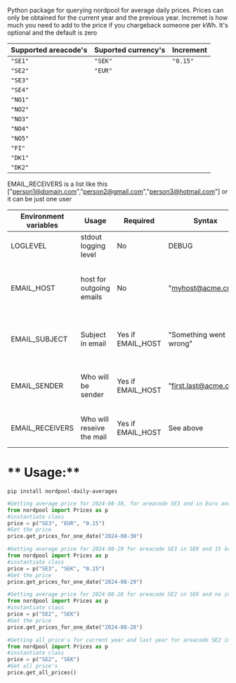 
Python package for querying nordpool for average daily prices.
Prices can only be obtained for the current year and the previous year.
Incremet is how much you need to add to the price if you chargeback someone per kWh. It's optional and the default is zero

| Supported areacode's  | Suported currency's | Increment |
|-----------------------|---------------------|-----------|
| `"SE1"`               | `"SEK"`             | `"0.15"`  |
| `"SE2"`               | `"EUR"`             |
| `"SE3"`               | 
| `"SE4"`               | 
| `"NO1"`               | 
| `"NO2"`               | 
| `"NO3"`               | 
| `"NO4"`               | 
| `"NO5"`               | 
| `"FI"`                | 
| `"DK1"`               | 
| `"DK2"`               | 

EMAIL_RECEIVERS is a list like this ["person1@domain.com","person2@gmail.com","person3@hotmail.com"] or it can be just one user

| Environment variables | Usage                    | Required           | Syntax                   | Comment                                            |
|-----------------------|--------------------------|--------------------|--------------------------|----------------------------------------------------|
| LOGLEVEL              | stdout logging level     | No                 | DEBUG                    | Defaults to INFO if not used                       |
| EMAIL_HOST            | host for outgoing emails | No                 | "myhost@acme.com"        | If not existing no email error sending, port is 25 |
| EMAIL_SUBJECT         | Subject in email         | Yes if EMAIL_HOST  | "Something went wrong"   | What will in the subject for the email             |
| EMAIL_SENDER          | Who will be sender       | Yes if EMAIL_HOST  | "first.last@acme.com"    | Which email address will be sender                 |
| EMAIL_RECEIVERS       | Who will reseive the mail| Yes if EMAIL_HOST  | See above                | Who will receive the email(s)                      |


# ** Usage:**  
`pip install nordpool-daily-averages`  

~~~python
#Getting average price for 2024-08-30, for areacode SE3 and in Euro and 15 cents is added to the prices  
from nordpool import Prices as p
#instantiate class
price = p("SE3", "EUR", "0.15")
#Get the price
price.get_prices_for_one_date("2024-08-30")
~~~

~~~python
#Getting average price for 2024-08-29 for areacode SE3 in SEK and 15 öre is added to the prices  
from nordpool import Prices as p
#instantiate class
price = p("SE3", "SEK", "0.15")
#Get the price
price.get_prices_for_one_date("2024-08-29")
~~~

~~~python
#Getting average price for 2024-08-28 for areacode SE2 in SEK and no increment is added to the prices  
from nordpool import Prices as p
#instantiate class
price = p("SE2", "SEK")
#Get the price
price.get_prices_for_one_date("2024-08-28")
~~~

~~~python
#Getting all price's for current year and last year for areacode SE2 in SEK and no increment is added to the prices  
from nordpool import Prices as p
#instantiate class
price = p("SE2", "SEK")
#Get all price's
price.get_all_prices()
~~~

